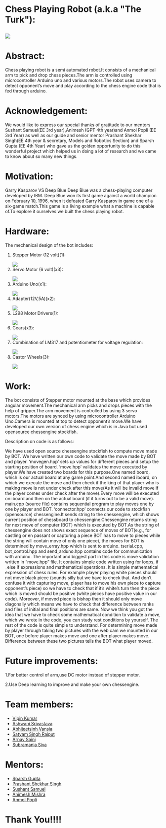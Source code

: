 # Chess Playing Robot (a.k.a "The Turk"):</p><div><img src="https://github.com/NishantVipin/Chess-Playing-Bot/blob/patch-2/images/DSC_0160.JPG?raw=true"></div></li>
 
 # Abstract:

Chess playing robot is a semi automated robot.It consists of a mechanical arm to pick and drop chess pieces.The arm is controlled using microcontroller Arduino uno and various motors.The robot uses camera to detect opponent’s move and play according to the chess engine code that is fed through arduino.

# Acknowledgement:

We would like to express our special thanks of gratitude to our mentors Sushant Samuel(EE 3rd year),Animesh (GPT 4th year)and Anmol Popli (EE 3rd Year) as well as our guide and senior mentor Prashant Shekhar Singh(EE 4th  year & secretary, Models and Robotics Section) and Sparsh Gupta (EE 4th Year) who gave us the golden opportunity to do this wonderful project  which helped us in doing a lot of research and we came to know about so many new things.

# Motivation:

Garry Kasparov VS Deep Blue
Deep Blue was a chess-playing computer developed by IBM. Deep Blue won its first game against a world champion on February 10, 1996, when it defeated Garry Kasparov in game one of a six-game match.This game is a living example what a machine is capable of.To explore it ourselves we built the chess playing robot.

# Hardware:

The mechanical design of the bot includes:
1)	Stepper  Motor (12 volt)(1):</p><div><img src="https://raw.githubusercontent.com/marsiitr/Chess-Playing-Bot/master/images/Page-3-Image-2.jpg"></div></li>
2)	Servo Motor (6 volt)(x3):</p><div><img src="https://raw.githubusercontent.com/marsiitr/Chess-Playing-Bot/master/images/Page-4-Image-3.jpg"></div></li>
3)	Arduino Uno(x1):</p><div><img src="https://raw.githubusercontent.com/marsiitr/Chess-Playing-Bot/master/images/Page-4-Image-4.jpg"></div></li>
4)	Adapter(12V,5A)(x2):</p><div><img src="https://raw.githubusercontent.com/marsiitr/Chess-Playing-Bot/master/images/Page-5-Image-5.jpg"></div></li>
5)	L298 Motor Drivers(1):</p><div><img src="https://raw.githubusercontent.com/marsiitr/Chess-Playing-Bot/master/images/Page-5-Image-6.jpg"></div></li>
6)	Gears(x3):</p><div><img src="https://raw.githubusercontent.com/marsiitr/Chess-Playing-Bot/master/images/Page-5-Image-7.jpg"></div></li>
7)	Combination of LM317 and potentiometer  for voltage regulation:</p><div><img src="https://raw.githubusercontent.com/marsiitr/Chess-Playing-Bot/master/images/Page-6-Image-8.jpg"></div></li>
 8) Castor Wheels(3):</p><div><img src="https://raw.githubusercontent.com/marsiitr/Chess-Playing-Bot/master/images/Page-6-Image-9.jpg"></div></li>
 
# Work:

The bot consists of Stepper motor mounted at the base which provides angular movement.The mechanical arm picks and drops pieces with the help of gripper.The arm movement is controlled by using 3 servo motors.The motors are synced by using microcontroller Arduino Uno.Camera is mounted at top to detect opponent’s move.We have developed our own version of chess engine which is in Java but used opensource chessengine stockfish.

Description on code is as follows:

We have used open source chessengine stockfish to compute move made by BOT. We have written our own code to validate the move made by BOT and player.
‘movegen.hpp’ sets up values for different pieces and setup the starting position of board. ‘move.hpp’ validates the move executed by player.We have created two boards for this purpose.One named board, which is our actual board at any game point.And second named iboard, on which we execute the move and then check if the king of that player who is making move is not under check after this move(As it will be invalid move if the player comes under check after the move).Every move will be executed on iboard and then on the actual board (if it turns out to be a valid move). 
main.cpp (source file) contains sequential program to play moves one by one by player and BOT.
‘connector.hpp’ connects our code to stockfish (opensource) chessengine.It sends string to the chessengine, which shows current position of chessboard to chessengine.Chessengine returns string for next move of computer (BOT) which is executed by BOT.As the string of chessengine does not shows exact sequence of moves of BOT(e.g., for castling or en passant or capturing a piece BOT has to move to pieces while the string will contain move of only one piece), the moves for BOT is determined by move_erray.hpp which is sent to arduino. tserial.cpp, bot_control.hpp and send_arduno.hpp contains code for communication with arduino. 
The important and biggest part in this code is move validation written in “move.hpp” file. It contains simple code written using for loops, if _else if expressions and mathematical operations. It is simple mathematical expression of chess rules. For example player playing white pieces should not move black piece (sounds silly but we have to check that. And don’t confuse it with capturing move, player has to move his own piece to capture opponent’s piece) so we have to check that if it’s white’s turn then the piece which is moved should be positive (white pieces have positive value in our code).  Moreover, if moved piece is bishop then it should only move diagonally which means we have to check that difference between ranks and files of initial and final positions are same. Now we think you got the idea that we have to check some mathematical condition to validate a move, which we wrote in the code, you can study rest conditions by yourself. The rest of the code is quite simple to understand.
For determining move made by player through taking two pictures with the web cam we mounted in our BOT, one before player makes move and one after player makes move. Difference between these two pictures tells the BOT what player moved.

# Future improvements:

1.For better control of arm,use DC motor instead of stepper motor.

2.Use Deep learning to improve and make your own chessengine.

# Team members:

<ul>
<li ><a href="https://www.facebook.com/profile.php?id=100004203974840">Vipin Kumar</a></li>
<li><a href="https://www.facebook.com/profile.php?id=100010294681084">Ashwani Srivastava</a></li>
<li><a href="https://www.facebook.com/profile.php?id=100004248224694">Abhijeetsinh Vansia</a></li>
<li><a href="https://www.facebook.com/satyamsingh.rajput.33">Satyam Singh Rajput</a></li>
<li><a href="https://www.facebook.com/arnav.saini.129">Arnav Saini</a></li>
<li><a href="https://www.facebook.com/subramaniya.siva.33">Subramania Siva</a></li>
</ul>

# Mentors:

<ul>
<li><a href="https://www.facebook.com/sparsh.gupta.18">Sparsh Gupta</a></li>
<li><a href="https://www.facebook.com/prasants021">Prashant Shekhar Singh</a></li>
<li><a href="https://www.facebook.com/sushant.samuel.3?ref=br_rs">Sushant Samuel</a></li>
<li><a href="https://www.facebook.com/animeshm49?lst=100004203974840%3A1088709098%3A1500990039">Animesh Mishra</a></li>
<li><a href="https://www.facebook.com/anmol.popli">Anmol Popli</a></li>
</ul>

# Thank You!!!!





